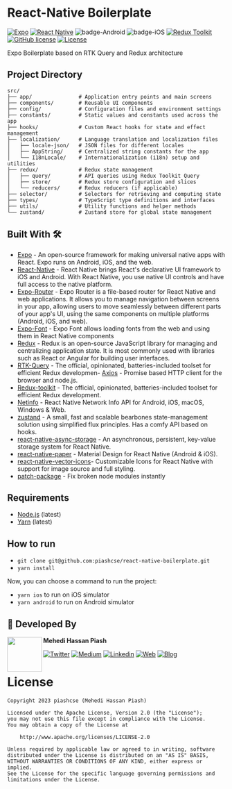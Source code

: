 # React-Native Boilerplate

[![Expo](https://img.shields.io/badge/Expo-52.0.38-blue.svg?logo=expo)](https://expo.dev/)
[![React Native](https://img.shields.io/badge/React%20Native-v0.76.6-green.svg)](https://facebook.github.io/react-native/)
![badge-Android](https://img.shields.io/badge/Platform-Android-brightgreen)
![badge-iOS](https://img.shields.io/badge/Platform-iOS-lightgray)
[![Redux Toolkit](https://img.shields.io/badge/Redux%20Toolkit-2.6.1-764ABC?logo=redux)](https://redux-toolkit.js.org/)
[![GitHub license](https://img.shields.io/badge/license-Apache%20License%202.0-blue.svg?style=flat)](https://www.apache.org/licenses/LICENSE-2.0)
<a href="https://github.com/piashcse"><img alt="License" src="https://img.shields.io/static/v1?label=GitHub&message=piashcse&color=C51162"/></a>

Expo Boilerplate based on RTK Query and Redux architecture <br>

## Project Directory

```
src/
├── app/               # Application entry points and main screens  
├── components/        # Reusable UI components  
├── config/            # Configuration files and environment settings  
├── constants/         # Static values and constants used across the app  
├── hooks/             # Custom React hooks for state and effect management  
├── localization/      # Language translation and localization files  
│   ├── locale-json/   # JSON files for different locales  
│   ├── AppString/     # Centralized string constants for the app  
│   └── I18nLocale/    # Internationalization (i18n) setup and utilities  
├── redux/             # Redux state management  
│   ├── query/         # API queries using Redux Toolkit Query  
│   ├── store/         # Redux store configuration and slices  
│   └── reducers/      # Redux reducers (if applicable)  
├── selector/          # Selectors for retrieving and computing state  
├── types/             # TypeScript type definitions and interfaces  
├── utils/             # Utility functions and helper methods  
└── zustand/           # Zustand store for global state management  
```

## Built With 🛠

- [Expo](https://github.com/expo/expo) - An open-source framework for making universal native apps with React. Expo runs on Android, iOS, and the web.
- [React-Native](https://reactnative.dev/) - React Native brings React's declarative UI framework to iOS and Android. With React Native, you use native UI controls and have full access to the native platform.
- [Expo-Router](https://docs.expo.dev/router/introduction/) - Expo Router is a file-based router for React Native and web applications. It allows you to manage navigation between screens in your app, allowing users to move seamlessly between different parts of your app's UI, using the same components on multiple platforms (Android, iOS, and web).
- [Expo-Font](https://docs.expo.dev/versions/latest/sdk/font/) - Expo Font allows loading fonts from the web and using them in React Native components
- [Redux](https://redux.js.org/) - Redux is an open-source JavaScript library for managing and centralizing application state. It is most commonly used with libraries such as React or Angular for building user interfaces.
- [RTK-Query](https://redux-toolkit.js.org/) - The official, opinionated, batteries-included toolset for efficient Redux developmen- [Axios](https://github.com/axios/axios) - Promise based HTTP client for the browser and node.js.
- [Redux-toolkit](https://redux-toolkit.js.org/) - The official, opinionated, batteries-included toolset for efficient Redux development.
- [Netinfo](https://github.com/react-native-netinfo/react-native-netinfo) - React Native Network Info API for Android, iOS, macOS, Windows & Web.
- [zustand](https://github.com/pmndrs/zustand) - A small, fast and scalable bearbones state-management solution using simplified flux principles. Has a comfy API based on hooks.
- [react-native-async-storage](https://github.com/react-native-async-storage/async-storage#readme) - An asynchronous, persistent, key-value storage system for React Native.
- [react-native-paper](https://github.com/callstack/react-native-paper) - Material Design for React Native (Android & iOS).
- [react-native-vector-icons](https://github.com/oblador/react-native-vector-icons)- Customizable Icons for React Native with support for image source and full styling.
- [patch-package](https://github.com/ds300/patch-package) - Fix broken node modules instantly

## Requirements

- [Node.js](https://nodejs.org/) (latest)
- [Yarn](https://yarnpkg.com/) (latest)

## How to run

- `git clone git@github.com:piashcse/react-native-boilerplate.git`
- `yarn install`

Now, you can choose a command to run the project:

- `yarn ios` to run on iOS simulator
- `yarn android` to run on Android simulator

## 👨 Developed By

<a href="https://twitter.com/piashcse" target="_blank">
  <img src="https://avatars.githubusercontent.com/piashcse" width="80" align="left">
</a>

**Mehedi Hassan Piash**

[![Twitter](https://img.shields.io/badge/-Twitter-1DA1F2?logo=x&logoColor=white&style=for-the-badge)](https://twitter.com/piashcse)
[![Medium](https://img.shields.io/badge/-Medium-00AB6C?logo=medium&logoColor=white&style=for-the-badge)](https://medium.com/@piashcse)
[![Linkedin](https://img.shields.io/badge/-LinkedIn-0077B5?logo=linkedin&logoColor=white&style=for-the-badge)](https://www.linkedin.com/in/piashcse/)
[![Web](https://img.shields.io/badge/-Web-0073E6?logo=appveyor&logoColor=white&style=for-the-badge)](https://piashcse.github.io/)
[![Blog](https://img.shields.io/badge/-Blog-0077B5?logo=readme&logoColor=white&style=for-the-badge)](https://piashcse.blogspot.com)

# License

```
Copyright 2023 piashcse (Mehedi Hassan Piash)

Licensed under the Apache License, Version 2.0 (the "License");
you may not use this file except in compliance with the License.
You may obtain a copy of the License at

    http://www.apache.org/licenses/LICENSE-2.0

Unless required by applicable law or agreed to in writing, software
distributed under the License is distributed on an "AS IS" BASIS,
WITHOUT WARRANTIES OR CONDITIONS OF ANY KIND, either express or implied.
See the License for the specific language governing permissions and
limitations under the License.
```
